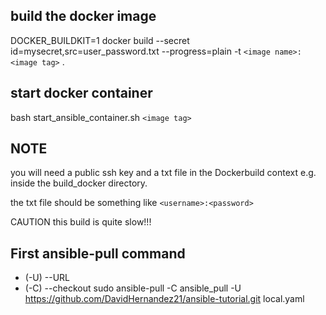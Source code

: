 ## build the docker image
DOCKER_BUILDKIT=1 docker build --secret id=mysecret,src=user_password.txt --progress=plain -t `<image name>:<image tag>` .

## start docker container
bash start_ansible_container.sh `<image tag>`

## NOTE
you will need a public ssh key and a txt file in the Dockerbuild context e.g. inside the build_docker directory.


the txt file should be something like `<username>:<password>`

CAUTION this build is quite slow!!!


## First ansible-pull command
- (-U) --URL
- (-C) --checkout
sudo ansible-pull -C ansible_pull -U https://github.com/DavidHernandez21/ansible-tutorial.git local.yaml
